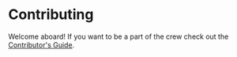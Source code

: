 # Contributing

Welcome aboard! If you want to be a part of the crew check out the [Contributor's Guide][1].

[1]: https://docs.narrenschiff.xyz/en/latest/api/contributing.html
